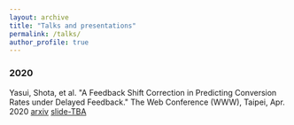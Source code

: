 ```yaml
---
layout: archive
title: "Talks and presentations"
permalink: /talks/
author_profile: true
---
```


### 2020

Yasui, Shota, et al. "A Feedback Shift Correction in Predicting Conversion Rates under Delayed Feedback." The Web Conference (WWW), Taipei, Apr. 2020
[arxiv](https://arxiv.org/abs/2002.02068)
[slide-TBA]()